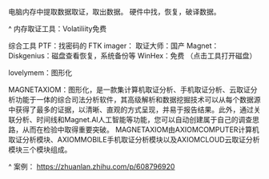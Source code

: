 电脑内存中提取数据取证，取出数据。
硬件中找，恢复，破译数据。

^
内存取证工具：Volatiliity免费

综合工具
PTF：找密码的
FTK imager：
取证大师：国产
Magnet：
Diskgenius：磁盘查看恢复，系统备份等
WinHex：免费 （点击工具打开磁盘）

lovelymem：图形化

MAGNETAXIOM：图形化，是一款集计算机取证分析、手机取证分析、云取证分析功能于一体的综合司法分析软件，其高级解析和数据挖掘技术可以从每个数据源中获得了最多的证据，以清晰、直观的方式呈现，并易于报告结果。此外，通过关联分析、时间线和Magnet.Al人工智能等功能，您可以自动创建属于自己的调查思路，从而在检验中取得重要突破。
MAGNETAXIOM由AXIOMCOMPUTER计算机取证分析模块、AXIOMMOBILE手机取证分析模块以及AXIOMCLOUD云取证分析模块三个模块组成。

^
案例：
<https://zhuanlan.zhihu.com/p/608796920>